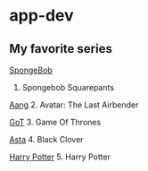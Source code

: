 # app-dev

## My favorite series

[SpongeBob](https://th.bing.com/th/id/R.8764cefa9f88169972a8a20f2a69e8ce?rik=JvULFHMygM5ewg&riu=http%3a%2f%2fimages6.fanpop.com%2fimage%2fphotos%2f34400000%2fspongebob-spongebob-squarepants-34425372-2000-1873.jpg&ehk=UGXXP1CQxFod1FEm6skVzqcVk3IUeW7SGJnTceNlyyY%3d&risl=&pid=ImgRaw&r=0)
1. Spongebob Squarepants

[Aang](https://th.bing.com/th/id/R.cec1bd2f41269f09f764668d6daff399?rik=HAavXICjSZCfgQ&riu=http%3a%2f%2fwww.hdwallpapers.in%2fwalls%2favatar_the_last_airbender-wide.jpg&ehk=XC8yBynTiGTkd2QHHzGn3%2bBXHTlEl85q6ZTPQldDal8%3d&risl=&pid=ImgRaw&r=0)
2. Avatar: The Last Airbender

[GoT](https://th.bing.com/th/id/R.337428242da5a5eaadd7fb067defd569?rik=8ew%2bvr735DWW%2fg&riu=http%3a%2f%2fs1.bwallpapers.com%2fwallpapers%2f2014%2f01%2f16%2fgame-of-thrones_092435.jpg&ehk=iBUaAc6KCrDzABY4TKvHtm3qZAhzFKwGD0lfuuPkpgY%3d&risl=1&pid=ImgRaw&r=0)
3. Game Of Thrones

[Asta](https://th.bing.com/th/id/OIP.w6_CTZ5YxD4svjCtSEON6wHaEK?pid=ImgDet&rs=1)
4. Black Clover

[Harry Potter](https://world-of-quiz.com/wp-content/uploads/2019/11/5594088-harry-potter-wallpapers.jpg)
5. Harry Potter
